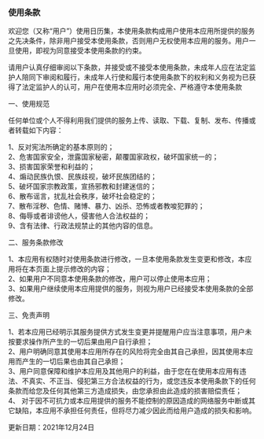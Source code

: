 <meta charset="utf-8">

<title>使用条款</title>

<meta name="viewport" content="width=device-width, initial-scale=1,maximum-scale=1,user-scalable=no">

<meta http-equiv="Content-Type" content="text/html; charset=utf8">

<div class="txt"><h3>使用条款</h3><p>欢迎您（又称“用户”）使用日历集，本使用条款构成用户使用本应用所提供的服务之先决条件，除非用户接受本使用条款，否则用户无权使用本应用的服务。用户一旦使用，即视为同意接受本使用条款的约束。</p><p></p><p>请用户认真仔细审阅以下条款，并接受或不接受本使用条款，未成年人应在法定监护人陪同下审阅和履行，未成年人行使和履行本使用条款下的权利和义务视为已获得了法定监护人的认可，用户在使用本应用时必须完全、严格遵守本使用条款	</p><p>一、使用规范</p><p>任何单位或个人不得利用我们提供的服务上传、读取、下载、复制、发布、传播或者转载如下内容：</p><p>1、反对宪法所确定的基本原则的；<br>	2、危害国家安全，泄露国家秘密，颠覆国家政权，破坏国家统一的；<br>	3、损害国家荣誉和利益的；<br>	4、煽动民族仇恨、民族歧视，破坏民族团结的；<br>	5、破坏国家宗教政策，宣扬邪教和封建迷信的；<br>	6、散布谣言，扰乱社会秩序，破坏社会稳定的；<br>	7、散布淫秽、色情、赌博、暴力、凶杀、恐怖或者教唆犯罪的；<br>	8、侮辱或者诽谤他人，侵害他人合法权益的；<br>	9、含有法律、行政法规禁止的其他内容的信息。	</p><p>二、服务条款修改</p><p>1、本应用有权随时对使用条款进行修改，一旦本使用条款发生变更和修改，本应用将在本页面上提示修改的内容；<br>	2、如果用户不同意本使用条款的修改，用户可以停止使用本应用；<br>	3、如果用户继续使用本应用提供的服务，则视为用户已经接受本使用条款的全部修改。</p><p>三、免责声明</p><p>1、若本应用已经明示其服务提供方式发生变更并提醒用户应当注意事项，用户未按要求操作所产生的一切后果由用户自行承担；<br> 2、用户明确同意其使用本应用所存在的风险将完全由其自己承担，因其使用本应用而产生的一切后果也由其自己承担；<br> 3、用户同意保障和维护本应用及其他用户的利益，由于您在在使用本应用有违法、不真实、不正当、侵犯第三方合法权益的行为，或您违反本使用条款下的任何条款而给您及任何其他第三方造成损失，由您承担由此造成的损害赔偿责任；<br> 4、 对于因不可抗力或本应用提供的服务不能控制的原因造成的网络服务中断或其它缺陷，本应用不承担任何责任，但将尽力减少因此而给用户造成的损失和影响。 </p><p>更新日期：2021年12月24日</p></div>

